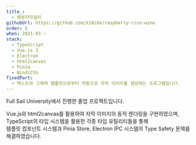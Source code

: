 ```yaml
---
title_:
  - 복분자막걸리
githubUrl: https://github.com/XiNiHa/raspberry-rice-wine
order: 5
when: 2021.03 ~
stack:
  - TypeScript
  - Vue.js 3
  - Electron
  - html2canvas
  - Pinia
  - WindiCSS
fixedPart:
  - 텍스트와 그래픽 템플릿으로부터 자동으로 자막 이미지를 생성하는 프로그램입니다.
---
```


Full Sail University에서 진행한 졸업 프로젝트입니다.

Vue.js와 html2canvas를 활용하여 자막 이미지의 동적 렌더링을 구현하였으며,<br>
TypeScript의 타입 시스템을 활용한 각종 타입 유틸리티들을 통해<br>
템플릿 컴포넌트 시스템과 Pinia Store, Electron IPC 시스템의 Type Safety 문제를 해결하였습니다.
